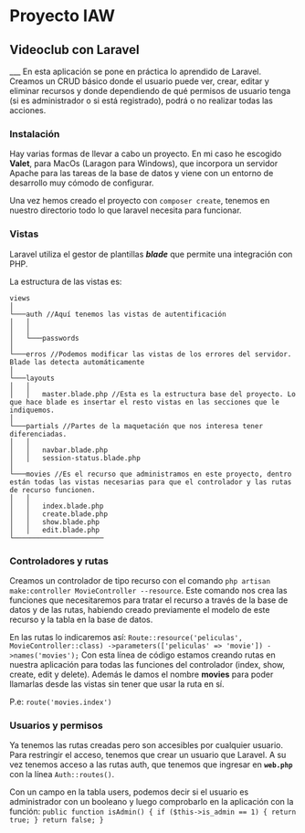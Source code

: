 
<h1>Proyecto IAW</h1>
<h2>Videoclub con Laravel</h2>
___
En esta aplicación se pone en práctica lo aprendido de Laravel. Creamos un CRUD básico donde el usuario puede ver, crear, editar y eliminar recursos y donde dependiendo de qué permisos de usuario tenga (si es administrador o si está registrado), podrá o no realizar todas las acciones.

<h3>Instalación</h3>

Hay varias formas de llevar a cabo un proyecto. En mi caso he escogido **Valet**, para MacOs (Laragon para Windows), que incorpora un servidor Apache para las tareas de la base de datos y viene con un entorno de desarrollo muy cómodo de configurar.

Una vez hemos creado el proyecto con `composer create`, tenemos en nuestro directorio todo lo que laravel necesita para funcionar.

<h3>Vistas</h3>

Laravel utiliza el gestor de plantillas ***blade*** que permite una integración con PHP.

La estructura de las vistas es:
```
views
│   
└───auth //Aquí tenemos las vistas de autentificación
│   │
│   │
│   └───passwords 
│   
└───erros //Podemos modificar las vistas de los errores del servidor. Blade las detecta automáticamente
│
└───layouts 
│   │
│   │   master.blade.php //Esta es la estructura base del proyecto. Lo que hace blade es insertar el resto vistas en las secciones que le indiquemos.
│ 
└───partials //Partes de la maquetación que nos interesa tener diferenciadas.
│   │
│   │   navbar.blade.php
│   │   session-status.blade.php
│ 
└───movies //Es el recurso que administramos en este proyecto, dentro están todas las vistas necesarias para que el controlador y las rutas de recurso funcionen.
│   │
│   │   index.blade.php
│   │   create.blade.php
│   │   show.blade.php
│   │   edit.blade.php
└──────────────────────

```

<h3>Controladores y rutas</h3>

Creamos un controlador de tipo recurso con el comando `php artisan make:controller MovieController --resource`.
Este comando nos crea las funciones que necesitaremos para tratar el recurso a través de la base de datos y de las rutas, habiendo creado previamente el modelo de este recurso y la tabla en la base de datos.

En las rutas lo indicaremos así:
`
Route::resource('peliculas', MovieController::class)
    ->parameters(['peliculas' => 'movie'])
    ->names('movies');
`
Con esta línea de código estamos creando rutas en nuestra aplicación para todas las funciones del controlador (index, show, create, edit y delete). Además le damos el nombre __movies__ para poder llamarlas desde las vistas sin tener que usar la ruta en sí. 

P.e: `route('movies.index')`

<h3>Usuarios y permisos</h3>

Ya tenemos las rutas creadas pero son accesibles por cualquier usuario. Para restringir el acceso, tenemos que crear un usuario que Laravel. A su vez tenemos acceso a las rutas auth, que tenemos que ingresar en __`web.php`__ con la línea `Auth::routes()`.

Con un campo en la tabla users, podemos decir si el usuario es administrador con un booleano y luego comprobarlo en la aplicación con la función:
`
    public function isAdmin()
    {
        if ($this->is_admin == 1) {
            return true;
        }
        return false;
    }
`